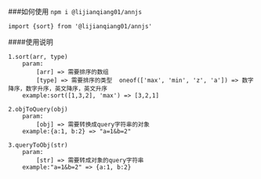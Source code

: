 ###如何使用
`npm i @lijianqiang01/annjs`

`import {sort} from '@lijianqiang01/annjs'`

####使用说明
```
1.sort(arr, type)
    param:
        [arr] => 需要排序的数组
        [type] => 需要排序的类型  oneof(['max', 'min', 'z', 'a']) => 数字降序，数字升序，英文降序，英文升序
    example:sort([1,3,2], 'max') => [3,2,1]
```
```
2.objToQuery(obj)  
    param:
        [obj] => 需要转换成query字符串的对象
    example:{a:1, b:2} => "a=1&b=2" 
```
```
3.queryToObj(str)  
    param:
        [str] => 需要转成对象的query字符串
    example:"a=1&b=2" => {a:1, b:2}
```
